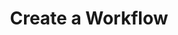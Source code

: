 ---
title: Create a Workflow
excerpt: >-
  Use this endpoint to create a workflow that triggers when a document is
  submitted.


  The workflow can be configured to either:

  1. Always run the specified schema(s) on the document, set via the
  `standardizeStep` input.

  2. Conditionally run one or more schemas based on the document's `classId`,
  set via the `classifyStandardizeStep` input.


  Note: You must provide one of these inputs, but not both.


  To run the workflow, use the `POST /document` endpoint with the `workflowId`
  that gets returned from this endpoint. 
api:
  file: openapi-(2).json
  operationId: post_workflow_on_submit_document
hidden: false
---